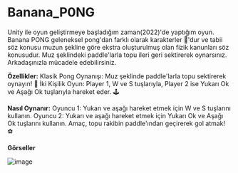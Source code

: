 # Banana_P0NG
Unity ile oyun geliştirmeye başladığım zaman(2022)'de yaptığım oyun. Banana PONG geleneksel pong'dan farklı olarak karakterler 🍌'dur ve tabii söz konusu muzun şekline göre ekstra oluşturulmuş olan fizik kanunları söz konusudur. Muz şeklindeki paddle'larla topu ileri geri sektirerek oynarsınız. Arkadaşınızla mücadele edebilirsiniz. 

**Özellikler:**
Klasik Pong Oynanışı: Muz şeklinde paddle'larla topu sektirerek oynayın! 🍌
İki Kişilik Oyun: Player 1, W ve S tuşlarıyla, Player 2 ise Yukarı Ok ve Aşağı Ok tuşlarıyla hareket eder. 🕹️

**Nasıl Oynanır:**
Oyuncu 1: Yukarı ve aşağı hareket etmek için W ve S tuşlarını kullanın.
Oyuncu 2: Yukarı ve aşağı hareket etmek için Yukarı Ok ve Aşağı Ok tuşlarını kullanın.
Amaç, topu rakibin paddle'ından geçirerek gol atmak! ⚽

**Görseller**

![image](https://github.com/user-attachments/assets/933e6bc6-827d-44cd-9930-75f88bce2223)
